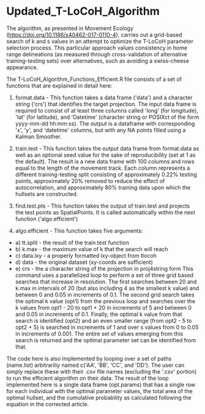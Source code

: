 # Updated_T-LoCoH_Algorithm

The algorithm, as presented in Movement Ecology (https://doi.org/10.1186/s40462-017-0110-4), carries out a grid-based search of k and s values in an attempt to optimize the T-LoCoH parameter selection process. This particular approach values consistency in home range delineations (as measured through cross-validation of alternative training-testing sets) over alternatives, such as avoiding a swiss-cheese appearance.

The T-LoCoH_Algorithm_Functions_Efficient.R file consists of a set of functions that are explained in detail here:

1) format.data - This function takes a data frame ('data') and a character string ('crs') that identifies the target projection. The input data frame is required to consist of at least three columns called 'long' (for longitude), 'lat' (for latitude), and 'Datetime' (character string or POSIXct of the form yyyy-mm-dd hh:mm:ss). The output is a dataframe with corresponding 'x', 'y', and 'datetime' columns, but with any NA points filled using a Kalman Smoother.

2) train.test - This function takes the output data frame from format.data as well as an optional seed value for the sake of reproducibility (set at 1 as the default). The result is a new data frame with 100 columns and rows equal to the length of the movement track. Each column represents a different training-testing split consisting of approximately 0.22% testing points, approximately 20% removed to reduce the effect of autocorrelation, and approximately 80% training data upon which the hullsets are constructed.

3) find.test.pts - This function takes the output of train.test and projects the test points as SpatialPoints. It is called automatically within the next function ('algo.efficient')

4) algo.efficient - This function takes five arguments:
 - a) tt.split - the result of the train.test function
 - b) k.max - the maximum value of k that the search will reach
 - c) data.lxy - a properly formatted lxy-object from tlocoh
 - d) data - the original dataset (xy-coords are sufficient)
 - e) crs - the a character string of the projection in proj4string form
This command uses a parallelized loop to perform a set of three grid based searches that increase in resolution. The first searches between 20 and k.max in intervals of 20 (but also including 4 as the smallest k value) and between 0 and 0.05 in increments of 0.1. The second grid search takes the optimal k value (opt1) from the previous loop and searches over the k values from opt1 - 20 to opt1 + 20 in increments of 5 and between 0 and 0.05 in increments of 0.1. Finally, the optimal k value from that search is identified (opt2) and an even smaller range (from opt2 - 5 to opt2 + 5) is searched in increments of 1 and over s values from 0 to 0.05 in increments of 0.001. The entire set of values emerging from this search is returned and the optimal parameter set can be identified from that.

The code here is also implemented by looping over a set of paths (name.list) arbitrariliy named c('AA', 'BB', 'CC', and 'DD'). The user can simply replace these with their .csv file names (excluding the '.csv' portion) to run the efficient algorithm on their data. The result of the loop implemented here is a single data frame (opt.params) that has a single row for each individual with the optimal parameter values, the total area of the optimal hullset, and the cumulative probability as calculated following the equation in the corrected article.
